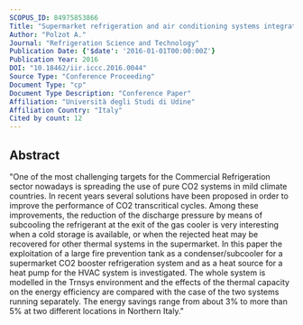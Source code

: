 ```yaml
---
SCOPUS_ID: 84975853866
Title: "Supermarket refrigeration and air conditioning systems integration via a water storage"
Author: "Polzot A."
Journal: "Refrigeration Science and Technology"
Publication Date: {'$date': '2016-01-01T00:00:00Z'}
Publication Year: 2016
DOI: "10.18462/iir.iccc.2016.0044"
Source Type: "Conference Proceeding"
Document Type: "cp"
Document Type Description: "Conference Paper"
Affiliation: "Università degli Studi di Udine"
Affiliation Country: "Italy"
Cited by count: 12
---
```


## Abstract
"One of the most challenging targets for the Commercial Refrigeration sector nowadays is spreading the use of pure CO2 systems in mild climate countries. In recent years several solutions have been proposed in order to improve the performance of CO2 transcritical cycles. Among these improvements, the reduction of the discharge pressure by means of subcooling the refrigerant at the exit of the gas cooler is very interesting when a cold storage is available, or when the rejected heat may be recovered for other thermal systems in the supermarket. In this paper the exploitation of a large fire prevention tank as a condenser/subcooler for a supermarket CO2 booster refrigeration system and as a heat source for a heat pump for the HVAC system is investigated. The whole system is modelled in the Trnsys environment and the effects of the thermal capacity on the energy efficiency are compared with the case of the two systems running separately. The energy savings range from about 3% to more than 5% at two different locations in Northern Italy."
